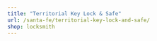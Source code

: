 ```yaml
---
title: "Territorial Key Lock & Safe"
url: /santa-fe/territorial-key-lock-and-safe/
shop: locksmith
---
```

